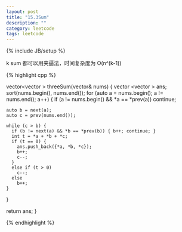 ```yaml
---
layout: post
title: "15.3Sum"
description: ""
category: leetcode
tags: leetcode
---
```

{% include JB/setup %}


k sum 都可以用夹逼法，时间复杂度为 O(n^(k-1))

{% highlight cpp %}

vector<vector<int> > threeSum(vector<int>& nums) {
  vector <vector <int> > ans;
  sort(nums.begin(), nums.end());
  for (auto a = nums.begin(); a != nums.end(); a++) {
    if (a != nums.begin() && *a == *prev(a)) continue;

    auto b = next(a);
    auto c = prev(nums.end());

    while (c > b) {
      if (b != next(a) && *b == *prev(b)) { b++; continue; }
      int t = *a + *b + *c;
      if (t == 0) {
        ans.push_back({*a, *b, *c});
        b++;
        c--;
      }
      else if (t > 0)
        c--;
      else 
        b++;
    }
  }

  return ans;
}

{% endhighlight %}
